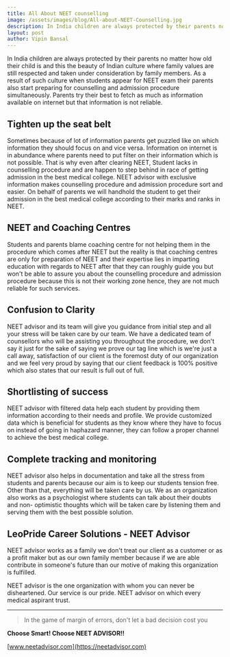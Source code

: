```yaml
---
title: All About NEET counselling
image: /assets/images/blog/All-about-NEET-Counselling.jpg
description: In India children are always protected by their parents no matter how old their child is and this the beauty of Indian culture where family values are still respected and taken under consideration by family members.
layout: post
author: Vipin Bansal
---
```


In India children are always protected by their parents no matter how old their child is and this the beauty of Indian culture where family values are still respected and taken under consideration by family members. As a result of such culture when students appear for NEET exam their parents also start preparing for counselling and admission procedure simultaneously. Parents try their best to fetch as much as information available on internet but that information is not reliable.

## Tighten up the seat belt

Sometimes because of lot of information parents get puzzled like on which information they should focus on and vice versa. Information on internet is in abundance where parents need to put filter on their information which is not possible. That is why even after clearing NEET, Student lacks in counselling procedure and are happen to step behind in race of getting admission in the best medical college. NEET advisor with exclusive information makes counselling procedure and admission procedure sort and easier. On behalf of parents we will handhold the student to get their admission in the best medical college according to their marks and ranks in NEET.

## NEET and Coaching Centres

Students and parents blame coaching centre for not helping them in the procedure which comes after NEET but the reality is that coaching centres are only for preparation of NEET and their expertise lies in imparting education with regards to NEET after that they can roughly guide you but won&#39;t be able to assure you about the counselling procedure and admission procedure because this is not their working zone hence, they are not much reliable for such services.

## Confusion to Clarity

NEET advisor and its team will give you guidance from initial step and all your stress will be taken care by our team. We have a dedicated team of counsellors who will be assisting you throughout the procedure, we don&#39;t say it just for the sake of saying we prove our tag line which is we&#39;re just a call away, satisfaction of our client is the foremost duty of our organization and we feel very proud by saying that our client feedback is 100% positive which also states that our result is full out of full.

## Shortlisting of success

NEET advisor with filtered data help each student by providing them information according to their needs and profile. We provide customized data which is beneficial for students as they know where they have to focus on instead of going in haphazard manner, they can follow a proper channel to achieve the best medical college.

## Complete tracking and monitoring

NEET advisor also helps in documentation and take all the stress from students and parents because our aim is to keep our students tension free. Other than that, everything will be taken care by us. We as an organization also works as a psychologist where students can talk about their doubts and non- optimistic thoughts which will be taken care by listening them and serving them with the best possible solution.

## LeoPride Career Solutions - NEET Advisor

NEET advisor works as a family we don&#39;t treat our client as a customer or as a profit maker but as our own family member because if we are able contribute in someone&#39;s future than our motive of making this organization is fulfilled.

NEET advisor is the one organization with whom you can never be disheartened. Our service is our pride. NEET advisor on which every medical aspirant trust.

<hr>

>In the game of margin of errors, don&#39;t let a bad decision cost you


**Choose Smart! Choose NEET ADVISOR!!**

[www.neetadvisor.com](https://neetadvisor.com)